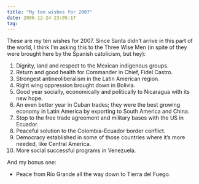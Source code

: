 ```yaml
---
title: "My ten wishes for 2007"
date: 2006-12-24 23:05:17
tag: 
---
```

<p>These are my ten wishes for 2007. Since Santa didn&#8217;t arrive in this part of the world, I think I&#8217;m asking this to the Three Wise Men (in spite of they were brought here by the Spanish catolicism, but hey):
</p>
<ol>
<li>Dignity, land and respect to the Mexican indigenous groups.</li>
<li>Return and good health for Commander in Chief, Fidel Castro.</li>
<li>Strongest antineoliberalism in the Latin American region.</li>
<li>Right wing oppression brought down in Bolivia.</li>
<li>Good year socially, economically and politically to Nicaragua with its new hope.</li>
<li>An even better year in Cuban trades; they were the best growing economy in Latin America by exporting to South America and China.</li>
<li>Stop to the free trade agreement and military bases with the US in Ecuador.</li>
<li>Peaceful solution to the Colombia-Ecuador border conflict.</li>
<li>Democracy established in some of those countries where it&#8217;s more needed, like Central America.</li>
<li>More social successful programs in Venezuela.</li>
</ol>
<p>
And my bonus one:
</p>
<ul>
<li>Peace from Río Grande all the way down to Tierra del Fuego.</li>
</ul>
